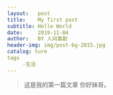 ```yaml
---
layout:   post
title:    My first post
subtitle: Hello World
date:     2019-11-04
author:   BY 人间喜剧
header-img: img/post-bg-2015.jpg
catalog: ture
tags
     -生活
---
```

>这是我的第一篇文章
 你好妹哥。
